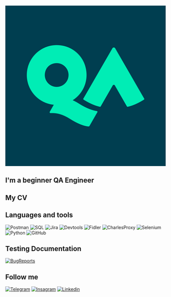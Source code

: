 [![Header](https://github.com/YarikOl/YarikOl/blob/main/assets/unnamed.png)](https://github.com/YarikOl/YarikOl)

## I'm a beginner QA Engineer

## My CV


## Languages and tools
![Postman](https://shields.io./badge/-Postman-090909?style=for-the-badge&logo=Postman)
![SQL](https://shields.io./badge/-SQL-090909?style=for-the-badge&logo=MySQL)
![Jira](https://shields.io./badge/-JIRA-090909?style=for-the-badge&logo=Jira&logoColor=136BE1)
![Devtools](https://shields.io./badge/-Devtools-090909?style=for-the-badge&logo=GoogleChrome)
![Fidler](https://shields.io./badge/-Fiddler-090909?style=for-the-badge&logo=Fiddler)
![CharlesProxy](https://shields.io./badge/-CharlesProxy-090909?style=for-the-badge&logo=CharlesProxy)
![Selenium](https://shields.io./badge/-Selenium-090909?style=for-the-badge&logo=Selenium)
![Python](https://shields.io./badge/-Python-090909?style=for-the-badge&logo=Python)
![GitHub](https://shields.io./badge/-GitHub-090909?style=for-the-badge&logo=GitHub)

## Testing Documentation
[![BugReports](https://docs.google.com/spreadsheets/d/1HiE1zIsZAyL3BobBsSlGJ_64gnUYZ_ZeRDCKQmn_ONI/edit#gid=932421236)](https://docs.google.com/spreadsheets/d/1HiE1zIsZAyL3BobBsSlGJ_64gnUYZ_ZeRDCKQmn_ONI/edit#gid=932421236)

## Follow me
[![Telegram](https://shields.io./badge/-Telegram-090909?style=for-the-badge&logo=Telegram)](https://t.me/YaroslavOleksiienko)
[![Insagram](https://shields.io./badge/-Instagram-090909?style=for-the-badge&logo=Instagram)](https://instagram.com/yarik_olexeenko)
[![Linkedin](https://shields.io./badge/-Linkedin-090909?style=for-the-badge&logo=Linkedin&logoColor=22A7F2)](https://www.linkedin.com/in/yaroslav-oleksiienko/)